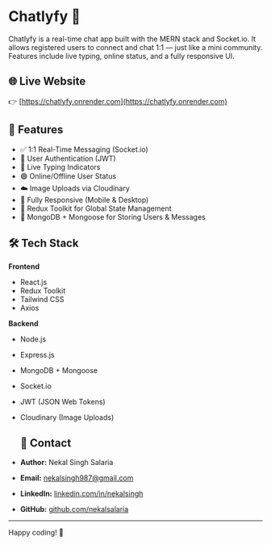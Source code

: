 # Chatlyfy 💬  
Chatlyfy is a real-time chat app built with the MERN stack and Socket.io. It allows registered users to connect and chat 1:1 — just like a mini community. Features include live typing, online status, and a fully responsive UI.

## 🌐 Live Website

👉 [https://chatlyfy.onrender.com](https://chatlyfy.onrender.com)

## 🚀 Features

- ✅ 1:1 Real-Time Messaging (Socket.io)
- 🔐 User Authentication (JWT)
- 💬 Live Typing Indicators
- 🟢 Online/Offline User Status
- ☁️ Image Uploads via Cloudinary
- 📱 Fully Responsive (Mobile & Desktop)
- 🔄 Redux Toolkit for Global State Management
- 📁 MongoDB + Mongoose for Storing Users & Messages

## 🛠️ Tech Stack

**Frontend**  
- React.js  
- Redux Toolkit  
- Tailwind CSS  
- Axios

**Backend**  
- Node.js  
- Express.js  
- MongoDB + Mongoose  
- Socket.io  
- JWT (JSON Web Tokens)  
- Cloudinary (Image Uploads)

  ## 📧 Contact

- **Author:** Nekal Singh Salaria
- **Email:** [nekalsingh987@gmail.com](mailto:nekalsingh987@gmail.com)
- **LinkedIn:** [linkedin.com/in/nekalsingh](https://www.linkedin.com/in/nekalsingh)
- **GitHub:** [github.com/nekalsalaria](https://github.com/nekalsalaria/nekalsalaria)

---

Happy coding! 🚀
